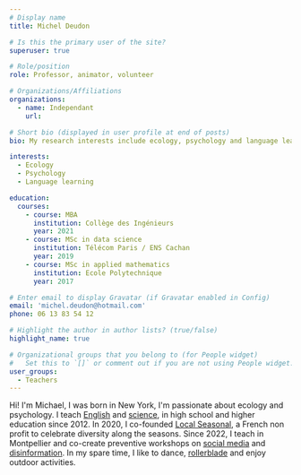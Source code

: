 ```yaml
---
# Display name
title: Michel Deudon

# Is this the primary user of the site?
superuser: true

# Role/position
role: Professor, animator, volunteer

# Organizations/Affiliations
organizations:
  - name: Independant
    url: 

# Short bio (displayed in user profile at end of posts)
bio: My research interests include ecology, psychology and language learning.

interests:
  - Ecology
  - Psychology
  - Language learning

education:
  courses:
    - course: MBA
      institution: Collège des Ingénieurs
      year: 2021
    - course: MSc in data science
      institution: Télécom Paris / ENS Cachan
      year: 2019
    - course: MSc in applied mathematics
      institution: Ecole Polytechnique
      year: 2017

# Enter email to display Gravatar (if Gravatar enabled in Config)
email: 'michel.deudon@hotmail.com'
phone: 06 13 83 54 12

# Highlight the author in author lists? (true/false)
highlight_name: true

# Organizational groups that you belong to (for People widget)
#   Set this to `[]` or comment out if you are not using People widget.
user_groups:
  - Teachers
---
```


Hi! I'm Michael, I was born in New York, I'm passionate about ecology and psychology. I teach [English](https://www.mtpcours.fr/en/c/english/) and [science](https://www.mtpcours.fr/en/c/physique-chimie/), in high school and higher education since 2012. In 2020, I co-founded [Local Seasonal](https://www.mtpcours.fr/en/c/local-seasonal/), a French non profit to celebrate diversity along the seasons. Since 2022, I teach in Montpellier and co-create preventive workshops on [social media](https://www.mtpcours.fr/en/c/reseaux/) and [disinformation](https://www.mtpcours.fr/en/c/desinformation/). In my spare time, I like to dance, [rollerblade](https://www.mtpcours.fr/en/p/roller-dance-montpellier/) and enjoy outdoor activities.